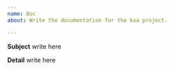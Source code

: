 ```yaml
---
name: Doc
about: Write the documentation for the koa project.

---
```


**Subject**
write here

**Detail**
write here
